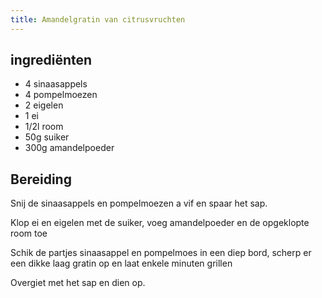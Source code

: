 ```yaml
---
title: Amandelgratin van citrusvruchten
---
```


## ingrediënten
* 4 sinaasappels
* 4 pompelmoezen
* 2 eigelen
* 1 ei
* 1/2l room
* 50g suiker
* 300g amandelpoeder

## Bereiding

Snij de sinaasappels en pompelmoezen a vif en spaar het sap.

Klop ei en eigelen met de suiker, voeg amandelpoeder en de opgeklopte room toe

Schik de partjes sinaasappel en pompelmoes in een diep bord, scherp er een dikke laag gratin op en laat enkele minuten grillen

Overgiet met het sap en dien op.

